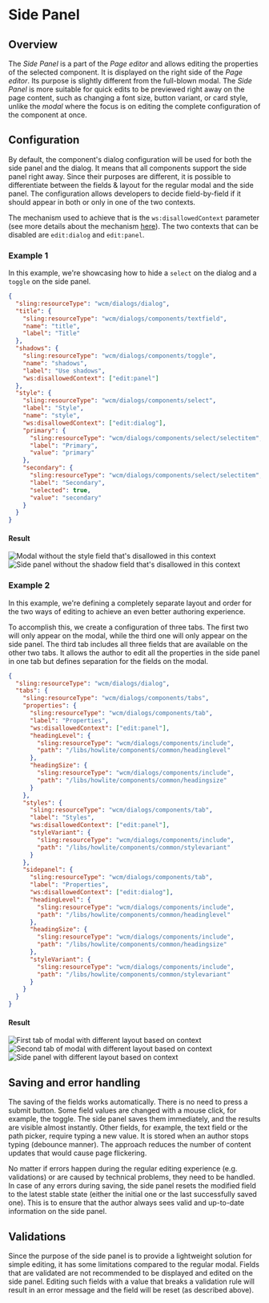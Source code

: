 # Side Panel

## Overview

The _Side Panel_ is a part of the _Page editor_ and allows editing the properties of the selected component.
It is displayed on the right side of the _Page editor_. Its purpose is slightly different from the full-blown modal.
The _Side Panel_ is more suitable for quick edits to be previewed right away on the page content, such as changing
a font size, button variant, or card style, unlike the _modal_ where the focus is on editing the complete configuration
of the component at once.

## Configuration

By default, the component's dialog configuration will be used for both the side panel and the dialog.
It means that all components support the side panel right away. Since their purposes are different,
it is possible to differentiate between the fields & layout for the regular modal and the side panel.
The configuration allows developers to decide field-by-field if it should appear in both
or only in one of the two contexts.

The mechanism used to achieve that is the `ws:disallowedContext` parameter (see more details about the mechanism [here](/docs/developers/dialogs#context)).
The two contexts that can be disabled are `edit:dialog` and `edit:panel`.

### Example 1
In this example, we're showcasing how to hide a `select` on the dialog and a `toggle` on the side panel.

```json
{
  "sling:resourceType": "wcm/dialogs/dialog",
  "title": {
    "sling:resourceType": "wcm/dialogs/components/textfield",
    "name": "title",
    "label": "Title"
  },
  "shadows": {
    "sling:resourceType": "wcm/dialogs/components/toggle",
    "name": "shadows",
    "label": "Use shadows",
    "ws:disallowedContext": ["edit:panel"]
  },
  "style": {
    "sling:resourceType": "wcm/dialogs/components/select",
    "label": "Style",
    "name": "style",
    "ws:disallowedContext": ["edit:dialog"],
    "primary": {
      "sling:resourceType": "wcm/dialogs/components/select/selectitem",
      "label": "Primary",
      "value": "primary"
    },
    "secondary": {
      "sling:resourceType": "wcm/dialogs/components/select/selectitem",
      "label": "Secondary",
      "selected": true,
      "value": "secondary"
    }
  }
}
```

#### Result
![Modal without the style field that's disallowed in this context](./images/side-panel-diff-modal.png)
![Side panel without the shadow field that's disallowed in this context](./images/side-panel-diff-panel.png)

### Example 2
In this example, we're defining a completely separate layout and order for the two ways of editing to achieve an even better authoring experience. 

To accomplish this, we create a configuration of three tabs. The first two will only appear on the modal,
while the third one will only appear on the side panel. The third tab includes all three fields that are available
on the other two tabs. It allows the author to edit all the properties in the side panel in one tab
but defines separation for the fields on the modal.

```json
{
  "sling:resourceType": "wcm/dialogs/dialog",
  "tabs": {
    "sling:resourceType": "wcm/dialogs/components/tabs",
    "properties": {
      "sling:resourceType": "wcm/dialogs/components/tab",
      "label": "Properties",
      "ws:disallowedContext": ["edit:panel"],
      "headingLevel": {
        "sling:resourceType": "wcm/dialogs/components/include",
        "path": "/libs/howlite/components/common/headinglevel"
      },
      "headingSize": {
        "sling:resourceType": "wcm/dialogs/components/include",
        "path": "/libs/howlite/components/common/headingsize"
      }
    },
    "styles": {
      "sling:resourceType": "wcm/dialogs/components/tab",
      "label": "Styles",
      "ws:disallowedContext": ["edit:panel"],
      "styleVariant": {
        "sling:resourceType": "wcm/dialogs/components/include",
        "path": "/libs/howlite/components/common/stylevariant"
      }
    },
    "sidepanel": {
      "sling:resourceType": "wcm/dialogs/components/tab",
      "label": "Properties",
      "ws:disallowedContext": ["edit:dialog"],
      "headingLevel": {
        "sling:resourceType": "wcm/dialogs/components/include",
        "path": "/libs/howlite/components/common/headinglevel"
      },
      "headingSize": {
        "sling:resourceType": "wcm/dialogs/components/include",
        "path": "/libs/howlite/components/common/headingsize"
      },
      "styleVariant": {
        "sling:resourceType": "wcm/dialogs/components/include",
        "path": "/libs/howlite/components/common/stylevariant"
      }
    }
  }
}
```

#### Result
![First tab of modal with different layout based on context](./images/side-panel-layout-modal-1.png)
![Second tab of modal with different layout based on context](./images/side-panel-layout-modal-2.png)
![Side panel with different layout based on context](./images/side-panel-layout-panel.png)

## Saving and error handling

The saving of the fields works automatically. There is no need to press a submit button. Some field values are changed with a mouse click,
for example, the toggle. The side panel saves them immediately, and the results are visible almost instantly. Other fields, for example,
the text field or the path picker, require typing a new value. It is stored when an author stops typing (debounce manner).
The approach reduces the number of content updates that would cause page flickering.

No matter if errors happen during the regular editing experience (e.g. validations) or are caused by technical problems,
they need to be handled. In case of any errors during saving, the side panel resets the modified field to the
latest stable state (either the initial one or the last successfully saved one). This is to ensure that
the author always sees valid and up-to-date information on the side panel.

## Validations

Since the purpose of the side panel is to provide a lightweight solution for simple editing, it has some limitations compared to the regular modal.
Fields that are validated are not recommended to be displayed and edited on the side panel.
Editing such fields with a value that breaks a validation rule will result in an error message and the field will be reset (as described above).
